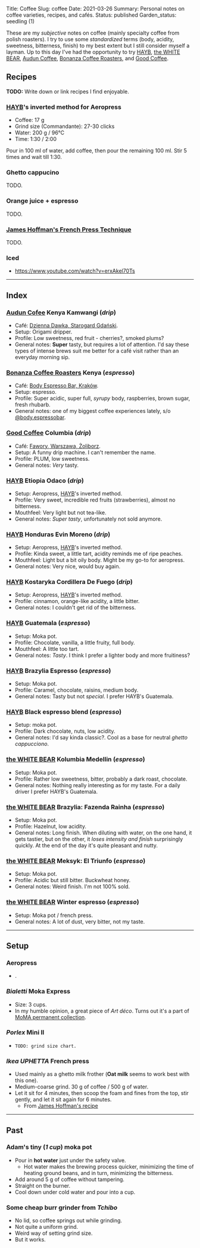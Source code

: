 Title: Coffee
Slug: coffee
Date: 2021-03-26
Summary: Personal notes on coffee varieties, recipes, and cafés.
Status: published
Garden_status: seedling (1)

These are my *subjective* notes on coffee (mainly specialty coffee from polish roasters). I try to
use some *standardized* terms (body, acidity, sweetness, bitterness, finish) to my best extent but I
still consider myself a layman. Up to this day I've had the opportunity to try [HAYB][hayb],
[the WHITE BEAR][whitebear], [Audun Coffee][audun], [Bonanza Coffee Roasters][bonanza], and
[Good Coffee][good].

## Recipes

**TODO:** Write down or link recipes I find enjoyable.

### [HAYB][hayb]'s inverted method for Aeropress

- Coffee: 17 g
- Grind size (Commandante): 27-30 clicks
- Water: 200 g / 96°C
- Time: 1:30 / 2:00

Pour in 100 ml of water, add coffee, then pour the remaining 100 ml. Stir 5 times and wait till 1:30.

### Ghetto cappucino

TODO.

### Orange juice + espresso

TODO.

### [James Hoffman's French Press Technique][jh-french]

TODO.

### Iced

- <https://www.youtube.com/watch?v=erxAkel70Ts>

---

## Index

### [Audun Cofee][audun] Kenya Kamwangi (*drip*)

- Café: [Dzienna Dawka, Starogard Gdański][dziennadawka].
- Setup: Origami dripper.
- Profile: Low sweetness, red fruit - cherries?, smoked plums?
- General notes: **Super** tasty, but requires a lot of attention. I'd say these types of intense
brews suit me better for a café visit rather than an everyday morning sip.

### [Bonanza Coffee Roasters][bonanza] Kenya (*espresso*)

- Café: [Body Espresso Bar, Kraków][bodykrakow].
- Setup: espresso.
- Profile: Super acidic, super full, *syrupy* body, raspberries, brown sugar, fresh rhubarb.
- General notes: one of my biggest coffee experiences lately, s/o [@body.espressobar][bodykrakow].

### [Good Coffee][good] Columbia (*drip*)

- Café: [Fawory, Warszawa, Żoliborz][fawory].
- Setup: A funny drip machine. I can't remember the name.
- Profile: PLUM, low sweetness.
- General notes: *Very* tasty.

### [HAYB][hayb] Etiopia Odaco (*drip*)

- Setup: Aeropress, [HAYB][hayb]'s inverted method.
- Profile: Very sweet, incredible red fruits (strawberries), almost no bitterness.
- Mouthfeel: Very light but not tea-like.
- General notes: *Super tasty*, unfortunately not sold anymore.

### [HAYB][hayb] Honduras Evin Moreno (*drip*)

- Setup: Aeropress, [HAYB][hayb]'s inverted method.
- Profile: Kinda sweet, a little tart, acidity reminds me of ripe peaches.
- Mouthfeel: Light but a bit oily body. Might be my go-to for aeropress.
- General notes: Very nice, would buy again.

### [HAYB][hayb] Kostaryka Cordillera De Fuego (*drip*)

- Setup: Aeropress, [HAYB][hayb]'s inverted method.
- Profile: cinnamon, orange-like acidity, a little bitter.
- General notes: I couldn't get rid of the bitterness.

### [HAYB][hayb] Guatemala (*espresso*)

- Setup: Moka pot.
- Profile: Chocolate, vanilla, a little fruity, full body.
- Mouthfeel: A little too tart.
- General notes: *Tasty*. I think I prefer a lighter body and more fruitiness?

### [HAYB][hayb] Brazylia Espresso (*espresso*)

- Setup: Moka pot.
- Profile: Caramel, chocolate, raisins, medium body.
- General notes: Tasty but not *special*. I prefer HAYB's Guatemala.

### [HAYB][hayb] Black espresso blend (*espresso*)

- Setup: moka pot.
- Profile: Dark chocolate, nuts, low acidity.
- General notes: I'd say kinda classic?. Cool as a base for neutral *ghetto cappucciono*.

### [the WHITE BEAR][whitebear] Kolumbia Medellin (*espresso*)

- Setup: Moka pot.
- Profile: Rather low sweetness, bitter, probably a dark roast, chocolate.
- General notes: Nothing really interesting as for my taste. For a daily driver I prefer HAYB's
Guatemala.

### [the WHITE BEAR][whitebear] Brazylia: Fazenda Rainha (*espresso*)

- Setup: Moka pot.
- Profile: Hazelnut, low acidity.
- General notes: Long finish. When diluting with water, on the one hand, it gets tastier, but on the
other, it *loses intensity and finish* surprisingly quickly. At the end of the day it's quite
pleasant and nutty.

### [the WHITE BEAR][whitebear] Meksyk: El Triunfo (*espresso*)

- Setup: Moka pot.
- Profile: Acidic but still bitter. Buckwheat honey.
- General notes: Weird finish. I'm not 100% sold.

### [the WHITE BEAR][whitebear] Winter espresso (*espresso*)

- Setup: Moka pot / french press.
- General notes: A lot of dust, very bitter, not my taste.

---

## Setup

### Aeropress

- .

### *Bialetti* Moka Express

- Size: 3 cups.
- In my humble opinion, a great piece of *Art déco*. Turns out it's a part of
[MoMA permanent collection][moma-moka].

### *Porlex* Mini II

- `TODO: grind size chart.`

### *Ikea UPHETTA* French press

- Used mainly as a ghetto milk frother (**Oat milk** seems to work best with this one).
- Medium-coarse grind. 30 g of coffee / 500 g of water.
- Let it sit for 4 minutes, then scoop the foam and fines from the top, stir gently, and let it sit
again for 6 minutes.
    - From [James Hoffman's recipe][jh-french]

---

## Past

### Adam's tiny (*1 cup*) moka pot

- Pour in **hot water** just under the safety valve.
    - Hot water makes the brewing process quicker, minimizing the time of heating ground beans, and
    in turn, minimizing the bitterness.
- Add around 5 g of coffee without tampering.
- Straight on the burner.
- Cool down under cold water and pour into a cup.

### Some cheap burr grinder from *Tchibo*

- No lid, so coffee springs out while grinding.
- Not quite a uniform grind.
- Weird way of setting grind size.
- But it works.


[hayb]: https://haybcoffee.pl/
[whitebear]: http://palarniathewhitebear.pl/
[audun]: https://www.coffeedesk.com/our-brands/audun-coffee/
[good]: https://www.goodcoffee.pl/
[bonanza]: https://bonanzacoffee.de/
[bodykrakow]: https://www.instagram.com/body.espressobar/
[dziennadawka]: https://www.facebook.com/dziennakawydawka
[fawory]: https://www.facebook.com/kawiarniafawory/
[moma-moka]: https://www.moma.org/collection/works/118645
[jh-french]: https://www.youtube.com/watch?v=st571DYYTR8
